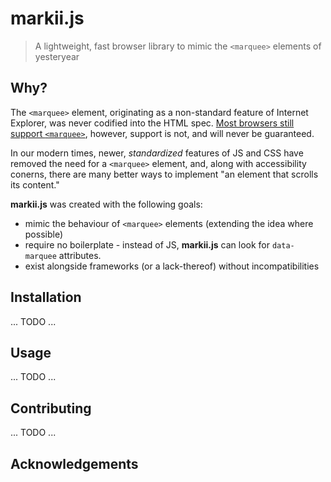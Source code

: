 # markii.js

> A lightweight, fast browser library to mimic the `<marquee>` elements of yesteryear

## Why?

The `<marquee>` element, originating as a non-standard feature of Internet Explorer, was never codified into the HTML
spec. [Most browsers still support `<marquee>`](https://developer.mozilla.org/en-US/docs/Web/HTML/Element/marquee#browser_compatibility),
however, support is not, and will never be guaranteed.

In our modern times, newer, _standardized_ features of JS and CSS have removed the need for a `<marquee>` element, and,
along with accessibility conerns, there are many better ways to implement "an element that scrolls its content."

**markii.js** was created with the following goals:

- mimic the behaviour of `<marquee>` elements (extending the idea where possible)
- require no boilerplate - instead of JS, **markii.js** can look for `data-marquee` attributes.
- exist alongside frameworks (or a lack-thereof) without incompatibilities

## Installation

... TODO ...

## Usage

... TODO ...

## Contributing

... TODO ...

## Acknowledgements

